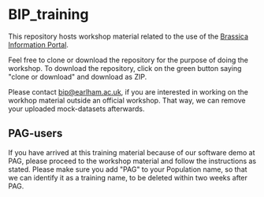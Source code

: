 # BIP_training


This repository hosts workshop material related to the use of the [Brassica Information Portal](https://bip.earlham.ac.uk/).

Feel free to clone or download the repository for the purpose of doing the workshop. To download the repository, click on the green button saying "clone or download" and download as ZIP.

Please contact <a href="mailto:bip@earlham.ac.uk">bip@earlham.ac.uk</a>, if you are interested in working on the workhop material outside an official workshop. 
That way, we can remove your uploaded mock-datasets afterwards.

## PAG-users
If you have arrived at this training material because of our software demo at PAG, please proceed to the workshop material and follow the instructions as stated.
Please make sure you add "PAG" to your Population name, so that we can identify it as a training name, to be deleted within two weeks after PAG.

